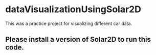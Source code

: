 # dataVisualizationUsingSolar2D
This was a practice project for visualizing different car data.

<h2>Please install a version of Solar2D to run this code.</h2>
